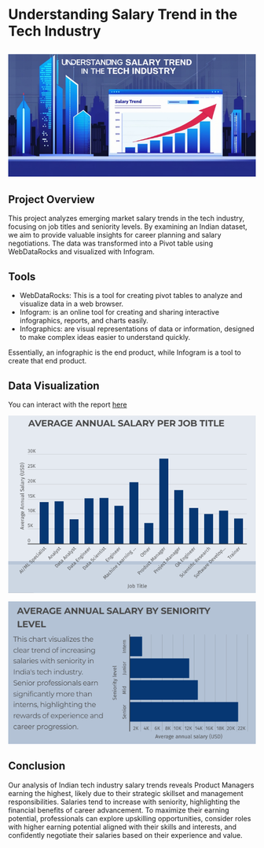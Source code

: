 # Understanding Salary Trend in the Tech Industry

![](intro_image.png)
---

## Project Overview
This project analyzes emerging market salary trends in the tech industry, focusing on job titles and seniority levels. By examining an Indian dataset, we aim to provide valuable insights for career planning and salary negotiations. The data was transformed into a Pivot table using WebDataRocks and visualized with Infogram.

## Tools
- WebDataRocks: This is a tool for creating pivot tables to analyze and visualize data in a web browser.
- Infogram: is an online tool for creating and sharing interactive infographics, reports, and charts easily.
- Infographics: are visual representations of data or information, designed to make complex ideas easier to understand quickly.

Essentially, an infographic is the end product, while Infogram is a tool to create that end product.

## Data Visualization
You can interact with the report [here](https://infogram.com/understanding-salary-trend-in-the-tech-industry-1hxj48m3dnxe52v?live)

![](salary_by_job_title.png)

![](salary_by_seniority_level.png)

## Conclusion
Our analysis of Indian tech industry salary trends reveals Product Managers earning the highest, likely due to their strategic skillset and management responsibilities. Salaries tend to increase with seniority, highlighting the financial benefits of career advancement. To maximize their earning potential, professionals can explore upskilling opportunities, consider roles with higher earning potential aligned with their skills and interests, and confidently negotiate their salaries based on their experience and value.
